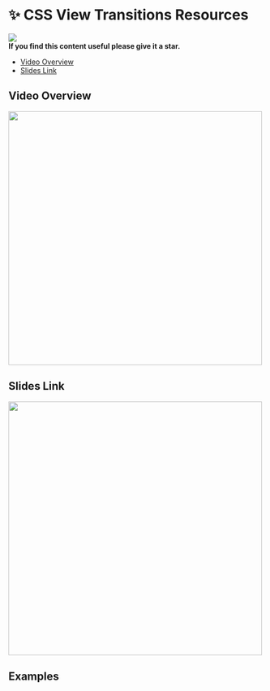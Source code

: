 # ✨ CSS View Transitions Resources

[![](https://img.shields.io/github/stars/schalkventer/css-view-transition-resources?style=social)](https://github.com/schalkventercss-view-transition-resources)<br>
**If you find this content useful please give it a star.**

- [Video Overview](#video-overview)
- [Slides Link](#slides-file)

## Video Overview

<a href="https://www.youtube.com/watch?v=cGbKAqrul0w">
  <img src="https://github.com/user-attachments/assets/dece5c8b-4d8f-424c-b530-9efb9b18775c" width="500">
</a>

## Slides Link

<a href="https://slides.com/schalkventer/css-view-animations">
  <img src="https://github.com/user-attachments/assets/c41a5c2b-2e93-47e4-9d36-3ca238871e48" width="500">
</a>


## Examples

